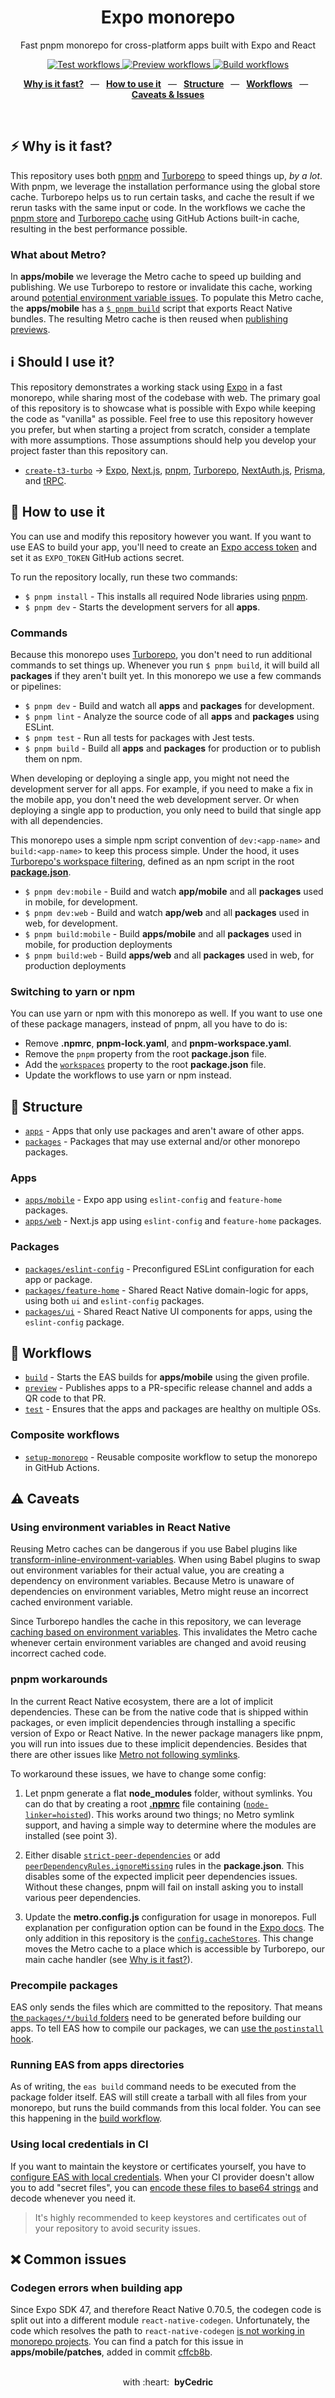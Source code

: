 <div align="center">
  <h1>Expo monorepo</h1>
  <p>Fast pnpm monorepo for cross-platform apps built with Expo and React</p>
</div>

<p align="center">
  <a href="https://github.com/byCedric/expo-monorepo-example/actions/workflows/test.yml">
    <picture>
      <source media="(prefers-color-scheme: dark)" srcset="https://img.shields.io/github/actions/workflow/status/byCedric/expo-monorepo-example/test.yml?branch=main&style=flat-square&labelColor=49505A">
      <img alt="Test workflows" src="https://img.shields.io/github/actions/workflow/status/byCedric/expo-monorepo-example/test.yml?branch=main&style=flat-square&labelColor=D1D5DA" />
    </picture>
  </a>
  <a href="https://github.com/byCedric/expo-monorepo-example/actions/workflows/preview.yml">
    <picture>
      <source media="(prefers-color-scheme: dark)" srcset="https://img.shields.io/github/actions/workflow/status/byCedric/expo-monorepo-example/preview.yml?style=flat-square&labelColor=49505A">
      <img alt="Preview workflows" src="https://img.shields.io/github/actions/workflow/status/byCedric/expo-monorepo-example/preview.yml?style=flat-square&labelColor=D1D5DA" />
    </picture>
  </a>
  <a href="https://github.com/byCedric/expo-monorepo-example/actions/workflows/build.yml">
    <picture>
      <source media="(prefers-color-scheme: dark)" srcset="https://img.shields.io/github/actions/workflow/status/byCedric/expo-monorepo-example/build.yml?branch=main&style=flat-square&labelColor=49505A">
      <img alt="Build workflows" src="https://img.shields.io/github/actions/workflow/status/byCedric/expo-monorepo-example/build.yml?branch=main&style=flat-square&labelColor=D1D5DA" />
    </picture>
  </a>
</p>

<p align="center">
  <a href="https://github.com/byCedric/expo-monorepo-example#-why-is-it-fast"><b>Why is it fast?</b></a>
  &ensp;&mdash;&ensp;
  <a href="https://github.com/byCedric/expo-monorepo-example#-how-to-use-it"><b>How to use it</b></a>
  &ensp;&mdash;&ensp;
  <a href="https://github.com/byCedric/expo-monorepo-example#-structure"><b>Structure</b></a>
  &ensp;&mdash;&ensp;
  <a href="https://github.com/byCedric/expo-monorepo-example#-workflows"><b>Workflows</b></a>
  &ensp;&mdash;&ensp;
  <a href="https://github.com/byCedric/expo-monorepo-example#%EF%B8%8F-caveats"><b>Caveats & Issues</b></a>
</p>

<br />



## ⚡ Why is it fast?

This repository uses both [pnpm](https://pnpm.io/) and [Turborepo](https://turbo.build/repo) to speed things up, _by a lot_. With pnpm, we leverage the installation performance using the global store cache. Turborepo helps us to run certain tasks, and cache the result if we rerun tasks with the same input or code. In the workflows we cache the [pnpm store](./.github/actions/setup-monorepo/action.yml#L37) and [Turborepo cache](./.github/actions/setup-monorepo/action.yml#L50-L56) using GitHub Actions built-in cache, resulting in the best performance possible.

### What about Metro?

In **apps/mobile** we leverage the Metro cache to speed up building and publishing. We use Turborepo to restore or invalidate this cache, working around [potential environment variable issues](#using-environment-variables-in-react-native). To populate this Metro cache, the **apps/mobile** has a [`$ pnpm build`](./apps/mobile/package.json#L9) script that exports React Native bundles. The resulting Metro cache is then reused when [publishing previews](./.github/workflows/preview.yml#L26-L28).

## ℹ️ Should I use it?

This repository demonstrates a working stack using [Expo](https://docs.expo.dev/) in a fast monorepo, while sharing most of the codebase with web. The primary goal of this repository is to showcase what is possible with Expo while keeping the code as "vanilla" as possible. Feel free to use this repository however you prefer, but when starting a project from scratch, consider a template with more assumptions. Those assumptions should help you develop your project faster than this repository can.

- [`create-t3-turbo`](https://github.com/t3-oss/create-t3-turbo) → [Expo](https://docs.expo.dev/), [Next.js](https://nextjs.org/), [pnpm](https://pnpm.io/), [Turborepo](https://turbo.build/repo), [NextAuth.js](https://next-auth.js.org/), [Prisma](https://www.prisma.io/), and [tRPC](https://trpc.io/).

## 🚀 How to use it

You can use and modify this repository however you want. If you want to use EAS to build your app, you'll need to create an [Expo access token](https://expo.dev/accounts/[account]/settings/access-tokens) and set it as `EXPO_TOKEN` GitHub actions secret.

To run the repository locally, run these two commands:

- `$ pnpm install` - This installs all required Node libraries using [pnpm](https://pnpm.io/).
- `$ pnpm dev` - Starts the development servers for all **apps**.

### Commands

Because this monorepo uses [Turborepo](https://turbo.build/repo), you don't need to run additional commands to set things up. Whenever you run `$ pnpm build`, it will build all **packages** if they aren't built yet. In this monorepo we use a few commands or pipelines:

- `$ pnpm dev` - Build and watch all **apps** and **packages** for development.
- `$ pnpm lint` - Analyze the source code of all **apps** and **packages** using ESLint.
- `$ pnpm test` - Run all tests for packages with Jest tests.
- `$ pnpm build` - Build all **apps** and **packages** for production or to publish them on npm.

When developing or deploying a single app, you might not need the development server for all apps. For example, if you need to make a fix in the mobile app, you don't need the web development server. Or when deploying a single app to production, you only need to build that single app with all dependencies.

This monorepo uses a simple npm script convention of `dev:<app-name>` and `build:<app-name>` to keep this process simple. Under the hood, it uses [Turborepo's workspace filtering](https://turbo.build/repo/docs/core-concepts/monorepos/filtering), defined as an npm script in the root [**package.json**](./package.json).

- `$ pnpm dev:mobile` - Build and watch **app/mobile** and all **packages** used in mobile, for development.
- `$ pnpm dev:web` - Build and watch **app/web** and all **packages** used in web, for development.
- `$ pnpm build:mobile` - Build **apps/mobile** and all **packages** used in mobile, for production deployments
- `$ pnpm build:web` - Build **apps/web** and all **packages** used in web, for production deployments

### Switching to yarn or npm

You can use yarn or npm with this monorepo as well. If you want to use one of these package managers, instead of pnpm, all you have to do is:

- Remove **.npmrc**, **pnpm-lock.yaml**, and **pnpm-workspace.yaml**.
- Remove the `pnpm` property from the root **package.json** file.
- Add the [`workspaces`](https://docs.npmjs.com/cli/v8/using-npm/workspaces) property to the root **package.json** file.
- Update the workflows to use yarn or npm instead.

## 📁 Structure

- [`apps`](./apps) - Apps that only use packages and aren't aware of other apps.
- [`packages`](./packages) - Packages that may use external and/or other monorepo packages.

### Apps

- [`apps/mobile`](./apps/mobile) - Expo app using `eslint-config` and `feature-home` packages.
- [`apps/web`](./apps/web) - Next.js app using `eslint-config` and `feature-home` packages.

### Packages

- [`packages/eslint-config`](./packages/eslint-config) - Preconfigured ESLint configuration for each app or package.
- [`packages/feature-home`](./packages/feature-home) - Shared React Native domain-logic for apps, using both `ui` and `eslint-config` packages.
- [`packages/ui`](./packages/ui) - Shared React Native UI components for apps, using the `eslint-config` package.

## 👷 Workflows

- [`build`](./.github/workflows/build.yml) - Starts the EAS builds for **apps/mobile** using the given profile.
- [`preview`](./.github/workflows/preview.yml) - Publishes apps to a PR-specific release channel and adds a QR code to that PR.
- [`test`](./.github/workflows/test.yml) - Ensures that the apps and packages are healthy on multiple OSs.

### Composite workflows

- [`setup-monorepo`](./.github/actions/setup-monorepo/action.yml) - Reusable composite workflow to setup the monorepo in GitHub Actions.

## ⚠️ Caveats

### Using environment variables in React Native

Reusing Metro caches can be dangerous if you use Babel plugins like [transform-inline-environment-variables](https://babeljs.io/docs/en/babel-plugin-transform-inline-environment-variables/). When using Babel plugins to swap out environment variables for their actual value, you are creating a dependency on environment variables. Because Metro is unaware of dependencies on environment variables, Metro might reuse an incorrect cached environment variable.

Since Turborepo handles the cache in this repository, we can leverage [caching based on environment variables](https://turbo.build/repo/docs/core-concepts/caching#altering-caching-based-on-environment-variables). This invalidates the Metro cache whenever certain environment variables are changed and avoid reusing incorrect cached code.

### pnpm workarounds

In the current React Native ecosystem, there are a lot of implicit dependencies. These can be from the native code that is shipped within packages, or even implicit dependencies through installing a specific version of Expo or React Native. In the newer package managers like pnpm, you will run into issues due to these implicit dependencies. Besides that there are other issues like [Metro not following symlinks](https://github.com/facebook/metro/issues/1).

To workaround these issues, we have to change some config:

1. Let pnpm generate a flat **node_modules** folder, without symlinks. You can do that by creating a root [**.npmrc**](./.npmrc) file containing ([`node-linker=hoisted`](https://pnpm.io/npmrc#node-linker)). This works around two things; no Metro symlink support, and having a simple way to determine where the modules are installed (see point 3).

2. Either disable [`strict-peer-dependencies`](https://pnpm.io/npmrc#strict-peer-dependencies) or add [`peerDependencyRules.ignoreMissing`](./package.json#L14-L22) rules in the **package.json**. This disables some of the expected implicit peer dependencies issues. Without these changes, pnpm will fail on install asking you to install various peer dependencies.

3. Update the **metro.config.js** configuration for usage in monorepos. Full explanation per configuration option can be found in the [Expo docs](https://docs.expo.dev/guides/monorepos/#modify-the-metro-config). The only addition in this repository is the [`config.cacheStores`](./apps/mobile/metro.config.js#L22-L24). This change moves the Metro cache to a place which is accessible by Turborepo, our main cache handler (see [Why is it fast?](#-why-is-it-fast)).


### Precompile packages

EAS only sends the files which are committed to the repository. That means [the `packages/*/build` folders](.gitignore#L3) need to be generated before building our apps. To tell EAS how to compile our packages, we can [use the `postinstall` hook](https://docs.expo.dev/build-reference/how-tos/#how-to-set-up-eas-build-with).

### Running EAS from apps directories

As of writing, the `eas build` command needs to be executed from the package folder itself. EAS will still create a tarball with all files from your monorepo, but runs the build commands from this local folder. You can see this happening in the [build workflow](./.github/workflows/build.yml#L32).

### Using local credentials in CI

If you want to maintain the keystore or certificates yourself, you have to [configure EAS with local credentials](https://docs.expo.dev/app-signing/local-credentials/#credentialsjson). When your CI provider doesn't allow you to add "secret files", you can [encode these files to base64 strings](https://docs.expo.dev/app-signing/local-credentials/#using-local-credentials-on-builds-triggered-from) and decode whenever you need it.

> It's highly recommended to keep keystores and certificates out of your repository to avoid security issues.

## ❌ Common issues

### Codegen errors when building app

Since Expo SDK 47, and therefore React Native 0.70.5, the codegen code is split out into a different module `react-native-codegen`. Unfortunately, the code which resolves the path to `react-native-codegen` [is not working in monorepo projects](https://github.com/facebook/react-native/issues/35429). You can find a patch for this issue in **apps/mobile/patches**, added in commit [cffcb8b](https://github.com/byCedric/expo-monorepo-example/commit/cffcb8b19bfc9fdf284163fd53e7da85fb0b2acb).

<div align="center">
  <br />
  with&nbsp;:heart:&nbsp;&nbsp;<strong>byCedric</strong>
  <br />
</div>
